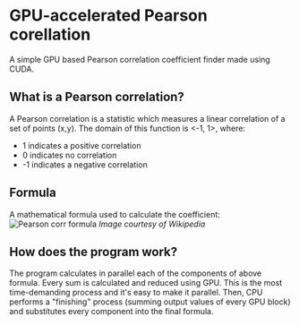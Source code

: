 # GPU-accelerated Pearson corellation
A simple GPU based Pearson correlation coefficient finder made using CUDA.
## What is a Pearson correlation?
A Pearson correlation is a statistic which measures a linear correlation of a set of points (x,y).
The domain of this function is <-1, 1>, where:
- 1 indicates a positive correlation
- 0 indicates no correlation
- -1 indicates a negative correlation
## Formula
A mathematical formula used to calculate the coefficient:<br/>
![Pearson corr formula](https://wikimedia.org/api/rest_v1/media/math/render/svg/435a23c499a2450f0752112e69a9b808336a7cce)
*Image courtesy of Wikipedia*
## How does the program work?
The program calculates in parallel each of the components of above formula.
Every sum is calculated and reduced using GPU. This is the most time-demanding process and it's easy to make it parallel. Then, CPU performs a "finishing" process (summing output values of every GPU block) and substitutes every component into the final formula.